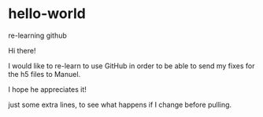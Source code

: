 # hello-world
re-learning github

Hi there!

I would like to re-learn to use GitHub in order to be able to send my fixes for the h5 files to Manuel.

I hope he appreciates it!

just some extra lines, to see what happens if I change before pulling.
